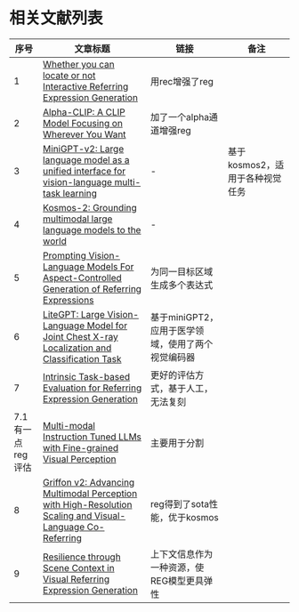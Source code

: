 # 相关文献列表

| 序号 | 文章标题 | 链接 | 备注 |
| ---- | -------- | ---- | ---- |
| 1 | [Whether you can locate or not Interactive Referring Expression Generation](https://dl.acm.org/doi/abs/10.1145/3581783.3612214) | 用rec增强了reg |
| 2 | [Alpha-CLIP: A CLIP Model Focusing on Wherever You Want](https://openaccess.thecvf.com/content/CVPR2024/html/Sun_Alpha-CLIP_A_CLIP_Model_Focusing_on_Wherever_You_Want_CVPR_2024_paper.html) | 加了一个alpha通道增强reg |
| 3 | [MiniGPT-v2: Large language model as a unified interface for vision-language multi-task learning](https://arxiv.org/abs/2310.09478) | - | 基于kosmos2，适用于各种视觉任务 |
| 4 | [Kosmos-2: Grounding multimodal large language models to the world](https://arxiv.org/abs/2306.14824) | - |
| 5 | [Prompting Vision-Language Models For Aspect-Controlled Generation of Referring Expressions](https://aclanthology.org/2024.findings-naacl.178/) | 为同一目标区域生成多个表达式 |
| 6 | [LiteGPT: Large Vision-Language Model for Joint Chest X-ray Localization and Classification Task](https://arxiv.org/abs/2407.12064) | 基于miniGPT2，应用于医学领域，使用了两个视觉编码器 |
| 7 | [Intrinsic Task-based Evaluation for Referring Expression Generation](https://arxiv.org/abs/2402.07432) | 更好的评估方式，基于人工，无法复刻 |
| 7.1 有一点reg评估 | [Multi-modal Instruction Tuned LLMs with Fine-grained Visual Perception](https://arxiv.org/abs/2403.02969) | 主要用于分割 |
| 8 | [Griffon v2: Advancing Multimodal Perception with High-Resolution Scaling and Visual-Language Co-Referring](https://arxiv.org/abs/2403.09333) | reg得到了sota性能，优于kosmos |
| 9 | [Resilience through Scene Context in Visual Referring Expression Generation](https://arxiv.org/abs/2404.12289) | 上下文信息作为一种资源，使REG模型更具弹性 |



